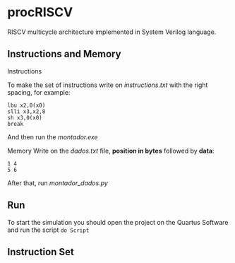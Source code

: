 
# procRISCV
RISCV multicycle architecture implemented in System Verilog language.



## Instructions and Memory

Instructions

To make the set of instructions write on *instructions.txt* with the right spacing, for example:

    lbu x2,0(x0)
    slli x3,x2,8
    sh x3,0(x0)
    break
And then run the *montador.exe*

Memory
Write on the *dados.txt* file, **position in bytes** followed by **data**:

    1 4
    5 6
After that, run *montador_dados.py*

## Run
To start the simulation you should open the project on the Quartus Software and run the script `do Script`

## Instruction Set


 
